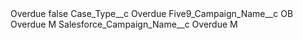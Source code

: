 <?xml version="1.0" encoding="UTF-8"?>
<CustomMetadata xmlns="http://soap.sforce.com/2006/04/metadata" xmlns:xsi="http://www.w3.org/2001/XMLSchema-instance" xmlns:xsd="http://www.w3.org/2001/XMLSchema">
    <label>Overdue</label>
    <protected>false</protected>
    <values>
        <field>Case_Type__c</field>
        <value xsi:type="xsd:string">Overdue</value>
    </values>
    <values>
        <field>Five9_Campaign_Name__c</field>
        <value xsi:type="xsd:string">OB Overdue M</value>
    </values>
    <values>
        <field>Salesforce_Campaign_Name__c</field>
        <value xsi:type="xsd:string">Overdue M</value>
    </values>
</CustomMetadata>
